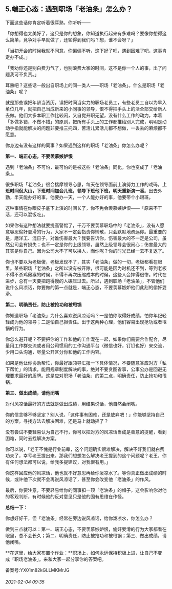 ## 5.端正心态：遇到职场「老油条」怎么办？
下面这些话你肯定听着很耳熟，你听听—— 


「你想得也太美好了，这只是你的想象，你知道执行起来有多难吗？要像你想得这么简单，竞争对手早就做了，还轮得到我们吗？想，谁不会呀？」


「当初开会的时候我就不同意，你偏偏不听，这下好了吧，遇到困难了吧，这事肯定办不成。」


「我劝你还是别白费力气了，也别浪费大家的时间，这不是你一个人的事，出了问题我可不负责。」


耳熟吧？这些话一般出自职场上的同一类人——职场「老油条」。什么是职场「老油条」呢？


就是那些误把年龄当资历，误把时间当实力的职场老员工，有些老员工自以为早入单位几年，就把自己当成新来的小同事的领导，恨不得把手头上的活全部交给新人去做。他们大多本职工作比较闲，又自觉升职无望，没有什么工作的动力，本着「多做多错，不做不错」的原则，把所有手头上的工作都推给别人完成，明明是动动手指就能解决的问题非要推三托四，苦活儿累活儿都不想做，一丢丢的麻烦都不愿意。


你身边有没有这样的同事？如果遇到这样的职场「老油条」你怎么办呢？


**第一、端正心态，不要羡慕嫉妒恨**


遇到「老油条」不可怕，最可怕的是被这些「老油条」同化，你也变成了「老油条」。


很多职场「老油条」很会揣摩领导心思，每天在领导面前上演努力工作的戏码，**上班时间侃大山，下班时间加会儿班，领导下班他下班，明天重新演一番**。出去外勤，半天能办好的事，他要办一天，一个人能办好的事，他要带个小跟班。


这种事情在你眼皮子底下上演的时间长了，你不免会羡慕嫉妒恨——「原来不干活，还可以混饭吃」。


如果你有这种想法就要提高警惕了，千万不要羡慕职场中的「老油条」，没有人愿意容忍偷奸耍滑的行为，大家不一定会指责你懒散，只会默默地疏远你。最重要的是，磨洋工、混日子，对谁伤害最大？我要告诉你，伤害最大的不一定是公司，虽然公司会有损失；也不一定是你的上级领导，虽然上级领导会很闹心；伤害最大的其实是你自己。因为公司大不了可以换人，而你呢？你的时光已经一去不复返了。


你也不要以为老板傻，老板发现不了，其实「老油条」做的一切，老板都看在眼里。某些职场「老油条」之所以没有被开除，很可能是因为时机还不到，等到老板不得不杀鸡儆猴的时候，不得不再次压缩成本的时候，这些人会摔得很惨。时代在进步，总有一天要把跑得慢的人碾压过去。所以，遇到职场「老油条」，不管他们说什么风凉话，你要做的第一点就是，端正心态，不要羡慕嫉妒他们此刻的偷奸耍滑。


**第二、明确责任，防止被抢功和被甩锅**


你知道职场「老油条」为什么喜欢说风凉话吗？一是怕你取得好成绩，怕你年纪轻轻成为他的领导；二是怕自己担责任。出于这两种心理，他们容易出现抢功或者甩锅的行为。


你怎么避开呢？不要把你的工作和他的工作混在一起，如果你们需要合作配合，尽量用工作群交流或者用公司惯用的工作沟通平台（微信也好，钉钉也好）来交流，少用口头沟通，尽量公开区分你和他的工作内容。


如果是他让你协助帮忙，你最好跟领导汇报一下具体情况，不要随意答应对方「私下帮忙」的请求，能用规章制度解决的事，绝对不要贪图省事，公事公办是回避无理要求最好的盾牌。这是应对职场「老油条」的第二点，明确责任，防止抢功和甩锅。


**第三、做出成绩，请他闭嘴**


对付风凉话最好的方法就是做出成绩，用结果说话，他自然会闭嘴。


你的信念够不够坚定？别人说，「这件事有困难，还是放弃吧！」你能够坚持自己的方案，寻找方法去解决困难，还是马上就动摇了？


没有尝试不要轻易认为自己不行，你可以把对方的风凉话当成是善意的提醒，看到困难，同时去找解决方案。


你可以说，「老王不愧是行业前辈，这个问题确实很难解决，解决不好我们就白费功夫了，幸亏老王提出来。那我们想想怎么解决老王提到的这个问题呢？老王，你有任何想法都可以说，给我多提建议，对我很有用。」


你这样回应他的风凉话，他也就不好意思再给你泼凉水了。等你真正做出成绩的时候，或许他下次就不会再说风凉话了，甚至你会改变他「老油条」的作风。


最后，你要注意，不要轻易给你的同事扣一顶「老油条」的帽子，这会影响你对他的客观判断，有时候他的反对意见只是他的固有思维在作怪。


**总结一下：**


你想好好干，但「老油条」经常在旁边说风凉话，给你泼凉水，你怎么办？


做到三点就可以：第一、端正心态，不要羡慕嫉妒恨，偷奸耍滑的行为大家都看在眼里，总不会长久；第二、明确责任，防止被抢功和被甩锅；第三、做出成绩，请他闭嘴。


**在这里，给大家布置个作业：**职场上，如何永远保持积极上进，让自己不变成「职场老油条」。来和大家一起分享你的答案吧。


备案号:YX01m82kGLLMKMrJG


###### 2021-02-04 09:35
